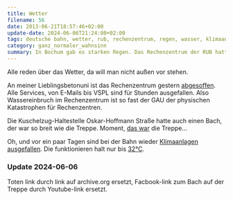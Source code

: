 ```yaml
---
title: Wetter
filename: 56
date: 2013-06-21T18:57:46+02:00
update-date: 2024-06-06T21:24:00+02:00
tags: deutsche bahn, wetter, rub, rechenzentrum, regen, wasser, klimaanlage
category: ganz_normaler_wahnsinn
summary: In Bochum gab es starken Regen. Das Rechenzentrum der RUB hatte einen Wassereinbruch, eine U-Bahn-Haltestelle hat sich in einen Bach verwandelt.
---
```


Alle reden über das Wetter, da will man nicht außen vor stehen.

An meiner Lieblingsbetonuni ist das Rechenzentrum gestern [abgesoffen](https://web.archive.org/web/20130922014846/https://www.aktuell.ruhr-uni-bochum.de/meldung/2013/06/meld01462.html.de). Alle Services, von E-Mails bis VSPL sind für Stunden ausgefallen. Also Wassereinbruch im Rechenzentrum ist so fast der GAU der physischen Katastrophen für Rechenzentren.

Die Kuschelzug-Haltestelle Oskar-Hoffmann Straße hatte auch einen Bach, der war so breit wie die Treppe. Moment, [das war](https://www.youtube.com/watch?v=ra4avH5Y5yM) die Treppe…

Oh, und vor ein paar Tagen sind bei der Bahn wieder [Klimaanlagen ausgefallen](https://www.spiegel.de/reise/aktuell/klimaanlagen-ausgefallen-bahn-stoppt-mehrere-zuegen-a-906536.html). Die funktionieren halt nur bis [32°C](https://www.youtube.com/watch?v=wXjhszy2f9w).

### Update 2024-06-06

Toten link durch link auf archive.org ersetzt, Facbook-link zum Bach auf der Treppe durch Youtube-link ersetzt.
